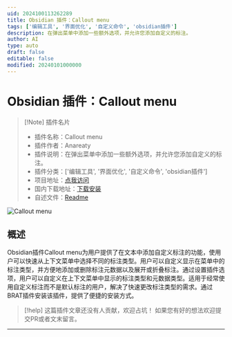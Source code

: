 ```yaml
---
uid: 2024100113262289
title: Obsidian 插件：Callout menu
tags: ['编辑工具', '界面优化', '自定义命令', 'obsidian插件']
description: 在弹出菜单中添加一些额外选项，并允许您添加自定义的标注。
author: AI
type: auto
draft: false
editable: false
modified: 20240101000000
---
```


# Obsidian 插件：Callout menu

> [!Note] 插件名片
> - 插件名称：Callout menu
> - 插件作者：Anareaty
> - 插件说明：在弹出菜单中添加一些额外选项，并允许您添加自定义的标注。
> - 插件分类：['编辑工具', '界面优化', '自定义命令', 'obsidian插件']
> - 项目地址：[点我访问](https://github.com/anareaty/callout-menu)
> - 国内下载地址：[下载安装](https://pkmer.cn/products/plugin/pluginMarket/?callout-menu)
> - 自述文件：[Readme](https://ghproxy.net/https://raw.githubusercontent.com/anareaty/callout-menu/master/README.md)

![Callout menu](https://cdn.pkmer.cn/covers/callout-menu.png!pkmer)

## 概述

Obsidian插件Callout menu为用户提供了在文本中添加自定义标注的功能，使用户可以快速从上下文菜单中选择不同的标注类型。用户可以自定义显示在菜单中的标注类型，并方便地添加或删除标注元数据以及展开或折叠标注。通过设置插件选项，用户可以自定义在上下文菜单中显示的标注类型和元数据类型。适用于经常使用自定义标注而不是默认标注的用户，解决了快速更改标注类型的需求。通过BRAT插件安装该插件，提供了便捷的安装方式。


> [!help] 
> 这篇插件文章还没有人贡献，欢迎占坑！
> 如果您有好的想法欢迎提交PR或者文末留言。
> 

---



